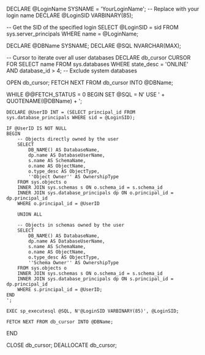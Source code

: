 DECLARE @LoginName SYSNAME = 'YourLoginName'; -- Replace with your login name
DECLARE @LoginSID VARBINARY(85);

-- Get the SID of the specified login
SELECT @LoginSID = sid FROM sys.server_principals WHERE name = @LoginName;

DECLARE @DBName SYSNAME;
DECLARE @SQL NVARCHAR(MAX);

-- Cursor to iterate over all user databases
DECLARE db_cursor CURSOR FOR
SELECT name FROM sys.databases
WHERE state_desc = 'ONLINE' AND database_id > 4;  -- Exclude system databases

OPEN db_cursor;
FETCH NEXT FROM db_cursor INTO @DBName;

WHILE @@FETCH_STATUS = 0
BEGIN
    SET @SQL = N'
    USE ' + QUOTENAME(@DBName) + ';

    DECLARE @UserID INT = (SELECT principal_id FROM sys.database_principals WHERE sid = @LoginSID);

    IF @UserID IS NOT NULL
    BEGIN
        -- Objects directly owned by the user
        SELECT
            DB_NAME() AS DatabaseName,
            dp.name AS DatabaseUserName,
            s.name AS SchemaName,
            o.name AS ObjectName,
            o.type_desc AS ObjectType,
            ''Object Owner'' AS OwnershipType
        FROM sys.objects o
        INNER JOIN sys.schemas s ON o.schema_id = s.schema_id
        INNER JOIN sys.database_principals dp ON o.principal_id = dp.principal_id
        WHERE o.principal_id = @UserID

        UNION ALL

        -- Objects in schemas owned by the user
        SELECT
            DB_NAME() AS DatabaseName,
            dp.name AS DatabaseUserName,
            s.name AS SchemaName,
            o.name AS ObjectName,
            o.type_desc AS ObjectType,
            ''Schema Owner'' AS OwnershipType
        FROM sys.objects o
        INNER JOIN sys.schemas s ON o.schema_id = s.schema_id
        INNER JOIN sys.database_principals dp ON s.principal_id = dp.principal_id
        WHERE s.principal_id = @UserID;
    END
    ';

    EXEC sp_executesql @SQL, N'@LoginSID VARBINARY(85)', @LoginSID;

    FETCH NEXT FROM db_cursor INTO @DBName;
END

CLOSE db_cursor;
DEALLOCATE db_cursor;
